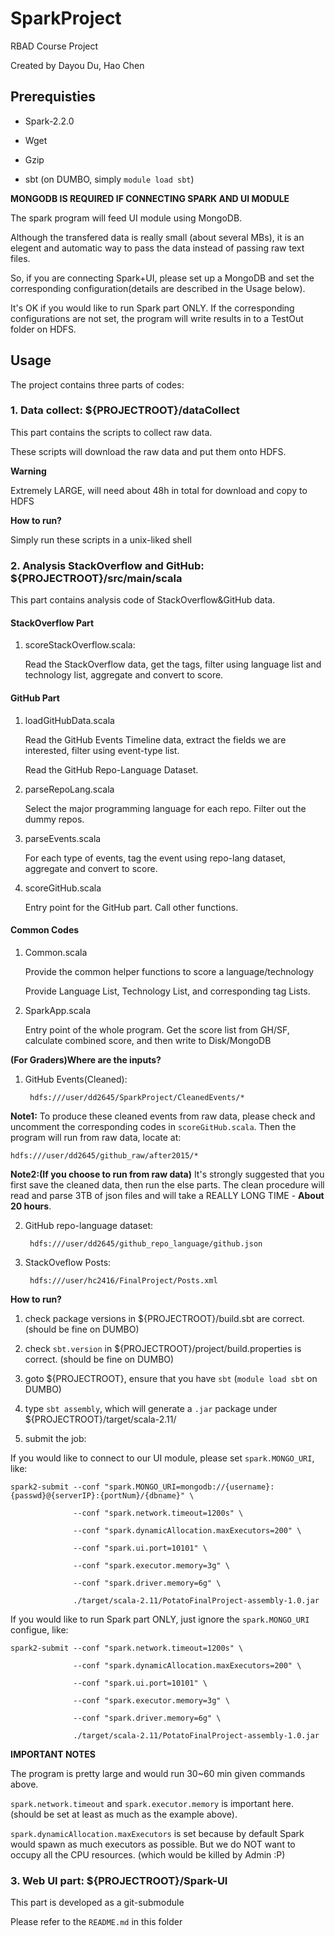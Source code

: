 # SparkProject
RBAD Course Project

Created by Dayou Du, Hao Chen

## Prerequisties

- Spark-2.2.0

- Wget

- Gzip 

- sbt (on DUMBO, simply `module load sbt`)

**MONGODB IS REQUIRED IF CONNECTING SPARK AND UI MODULE**

The spark program will feed UI module using MongoDB.

Although the transfered data is really small (about several MBs),
it is an elegent and automatic way to pass the data instead of 
passing raw text files.

So, if you are connecting Spark+UI, please set up a MongoDB and set the
corresponding configuration(details are described in the Usage below).

It's OK if you would like to run Spark part ONLY. If the corresponding
configurations are not set, the program will write results in to a TestOut
folder on HDFS.

## Usage

The project contains three parts of codes:

### 1. Data collect: ${PROJECTROOT}/dataCollect

This part contains the scripts to collect raw data.

These scripts will download the raw data and put them onto HDFS.

**Warning**

Extremely LARGE, will need about 48h in total for download and copy to HDFS

**How to run?**

Simply run these scripts in a unix-liked shell

### 2. Analysis StackOverflow and GitHub: ${PROJECTROOT}/src/main/scala

This part contains analysis code of StackOverflow&GitHub data.

#### StackOverflow Part

1. scoreStackOverflow.scala: 

	Read the StackOverflow data, get the tags, filter using language list 
	and technology list, aggregate and convert to score.

#### GitHub Part

1. loadGitHubData.scala

	Read the GitHub Events Timeline data, extract the fields we are interested,
	filter using event-type list.

	Read the GitHub Repo-Language Dataset.

2. parseRepoLang.scala

	Select the major programming language for each repo. Filter out the dummy repos.

3. parseEvents.scala

	For each type of events, tag the event using repo-lang dataset, aggregate and
	convert to score.

4. scoreGitHub.scala 

	Entry point for the GitHub part. Call other functions.

#### Common Codes

1. Common.scala

	Provide the common helper functions to score a language/technology

	Provide Language List, Technology List, and corresponding tag Lists.

2. SparkApp.scala

	Entry point of the whole program. Get the score list from GH/SF, 
	calculate combined score, and then write to Disk/MongoDB

**(For Graders)Where are the inputs?**

1. GitHub Events(Cleaned):

		hdfs:///user/dd2645/SparkProject/CleanedEvents/*

**Note1:** To produce these cleaned events from raw data, please check 
and uncomment the corresponding codes in `scoreGitHub.scala`. Then the 
program will run from raw data, locate at:

	hdfs:///user/dd2645/github_raw/after2015/*

**Note2:(If you choose to run from raw data)** 
It's strongly suggested that you first save the cleaned data,
then run the else parts. The clean procedure will read and parse 3TB
of json files and will take a REALLY LONG TIME - **About 20 hours**.

2. GitHub repo-language dataset:

		hdfs:///user/dd2645/github_repo_language/github.json

3. StackOveflow Posts:

		hdfs:///user/hc2416/FinalProject/Posts.xml

**How to run?**

1. check package versions in ${PROJECTROOT}/build.sbt are correct.
(should be fine on DUMBO)

2. check `sbt.version` in ${PROJECTROOT}/project/build.properties is correct.
(should be fine on DUMBO)

3. goto ${PROJECTROOT}, ensure that you have `sbt` (`module load sbt` on DUMBO)

4. type `sbt assembly`, which will generate a `.jar` package under ${PROJECTROOT}/target/scala-2.11/

5. submit the job: 

If you would like to connect to our UI module, please set `spark.MONGO_URI`, like:

`spark2-submit --conf "spark.MONGO_URI=mongodb://{username}:{passwd}@{serverIP}:{portNum}/{dbname}" \`

`              --conf "spark.network.timeout=1200s" \`

`              --conf "spark.dynamicAllocation.maxExecutors=200" \`

`              --conf "spark.ui.port=10101" \`

`              --conf "spark.executor.memory=3g" \`

`              --conf "spark.driver.memory=6g" \`

`              ./target/scala-2.11/PotatoFinalProject-assembly-1.0.jar`

If you would like to run Spark part ONLY, just ignore the `spark.MONGO_URI` configue, like:

`spark2-submit --conf "spark.network.timeout=1200s" \`

`              --conf "spark.dynamicAllocation.maxExecutors=200" \`

`              --conf "spark.ui.port=10101" \`

`              --conf "spark.executor.memory=3g" \`

`              --conf "spark.driver.memory=6g" \`

`              ./target/scala-2.11/PotatoFinalProject-assembly-1.0.jar`

**IMPORTANT NOTES**

The program is pretty large and would run 30~60 min given commands above. 

`spark.network.timeout` and `spark.executor.memory` is important here.
(should be set at least as much as the example above).

`spark.dynamicAllocation.maxExecutors` is set because by default Spark
would spawn as much executors as possible. But we do NOT want to occupy
all the CPU resources. (which would be killed by Admin :P)


### 3. Web UI part: ${PROJECTROOT}/Spark-UI

This part is developed as a git-submodule

Please refer to the `README.md` in this folder
